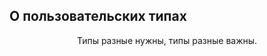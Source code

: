 О пользовательских типах
------------------------

<p align="center">Типы разные нужны, типы разные важны.</p>
